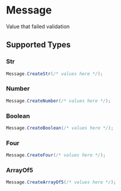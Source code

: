 # Message

Value that failed validation


## Supported Types

### Str

```csharp
Message.CreateStr(/* values here */);
```

### Number

```csharp
Message.CreateNumber(/* values here */);
```

### Boolean

```csharp
Message.CreateBoolean(/* values here */);
```

### Four

```csharp
Message.CreateFour(/* values here */);
```

### ArrayOf5

```csharp
Message.CreateArrayOf5(/* values here */);
```
